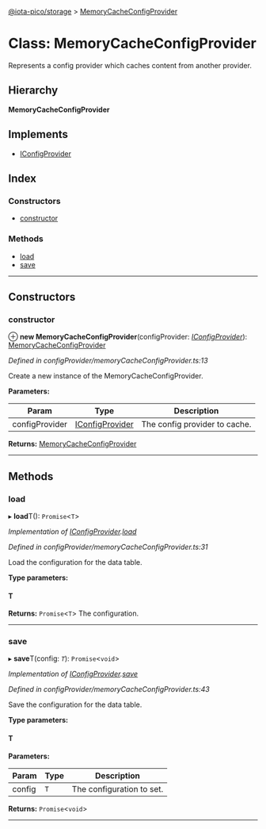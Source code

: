 [@iota-pico/storage](../README.md) > [MemoryCacheConfigProvider](../classes/memorycacheconfigprovider.md)

# Class: MemoryCacheConfigProvider

Represents a config provider which caches content from another provider.

## Hierarchy

**MemoryCacheConfigProvider**

## Implements

* [IConfigProvider](../interfaces/iconfigprovider.md)

## Index

### Constructors

* [constructor](memorycacheconfigprovider.md#constructor)

### Methods

* [load](memorycacheconfigprovider.md#load)
* [save](memorycacheconfigprovider.md#save)

---

## Constructors

<a id="constructor"></a>

###  constructor

⊕ **new MemoryCacheConfigProvider**(configProvider: *[IConfigProvider](../interfaces/iconfigprovider.md)*): [MemoryCacheConfigProvider](memorycacheconfigprovider.md)

*Defined in configProvider/memoryCacheConfigProvider.ts:13*

Create a new instance of the MemoryCacheConfigProvider.

**Parameters:**

| Param | Type | Description |
| ------ | ------ | ------ |
| configProvider | [IConfigProvider](../interfaces/iconfigprovider.md) |  The config provider to cache. |

**Returns:** [MemoryCacheConfigProvider](memorycacheconfigprovider.md)

___

## Methods

<a id="load"></a>

###  load

▸ **load**T(): `Promise`<`T`>

*Implementation of [IConfigProvider](../interfaces/iconfigprovider.md).[load](../interfaces/iconfigprovider.md#load)*

*Defined in configProvider/memoryCacheConfigProvider.ts:31*

Load the configuration for the data table.

**Type parameters:**

#### T 

**Returns:** `Promise`<`T`>
The configuration.

___
<a id="save"></a>

###  save

▸ **save**T(config: *`T`*): `Promise`<`void`>

*Implementation of [IConfigProvider](../interfaces/iconfigprovider.md).[save](../interfaces/iconfigprovider.md#save)*

*Defined in configProvider/memoryCacheConfigProvider.ts:43*

Save the configuration for the data table.

**Type parameters:**

#### T 
**Parameters:**

| Param | Type | Description |
| ------ | ------ | ------ |
| config | `T` |  The configuration to set. |

**Returns:** `Promise`<`void`>

___

